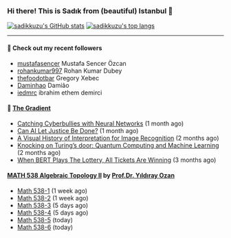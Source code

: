 ### Hi there! This is Sadık from (beautiful) Istanbul 👋

[![sadikkuzu's GitHub stats](https://github-readme-stats.vercel.app/api?username=sadikkuzu&show_icons=true&theme=dark&hide=stars&hide_title=true)](https://github.com/sadikkuzu)
[![sadikkuzu's top langs](https://github-readme-stats.vercel.app/api/top-langs/?username=sadikkuzu&langs_count=6&layout=compact&theme=dark&hide_title=true)](https://github.com/sadikkuzu)

---

#### 🔭 Check out my recent followers

- [mustafasencer](https://github.com/mustafasencer) Mustafa Sencer Özcan
- [rohankumar997](https://github.com/rohankumar997) Rohan Kumar Dubey
- [thefoodotbar](https://github.com/thefoodotbar) Gregory Xebec
- [Daminhao](https://github.com/Daminhao) Damião
- [iedmrc](https://github.com/iedmrc) ibrahim ethem demirci


#### 🔻 [The Gradient](https://thegradient.pub)

- [Catching Cyberbullies with Neural Networks](https://thegradient.pub/catching-cyberbullies-with-neural-networks/) (1 month ago)
- [Can AI Let Justice Be Done?](https://thegradient.pub/robot-judges/) (1 month ago)
- [A Visual History of Interpretation for Image Recognition](https://thegradient.pub/a-visual-history-of-interpretation-for-image-recognition/) (2 months ago)
- [Knocking on Turing’s door: Quantum Computing and Machine Learning](https://thegradient.pub/knocking-on-turings-door-quantum-computing-and-machine-learning/) (2 months ago)
- [When BERT Plays The Lottery, All Tickets Are Winning](https://thegradient.pub/when-bert-plays-the-lottery-all-tickets-are-winning/) (3 months ago)


#### [MATH 538 Algebraic Topology II](https://www.youtube.com/playlist?list=PLBMmiR8tC9UmP3YhW1R2tNSqTCpq-kaDh) by [Prof.Dr. Yıldıray Ozan](http://users.metu.edu.tr/ozan/indexEng.html)

- [Math 538-1](https://www.youtube.com/watch?v=pUcb8QkYp7E) (1 week ago)
- [Math 538-2](https://www.youtube.com/watch?v=xqBTFQDlWQE) (1 week ago)
- [Math 538-3](https://www.youtube.com/watch?v=ouhicmNal20) (5 days ago)
- [Math 538-4](https://www.youtube.com/watch?v=IhmA_gXjPVc) (5 days ago)
- [Math 538-5](https://www.youtube.com/watch?v=S4e5jGol5Nk) (today)
- [Math 538-6](https://www.youtube.com/watch?v=zQ--uRnYu7o) (today)
